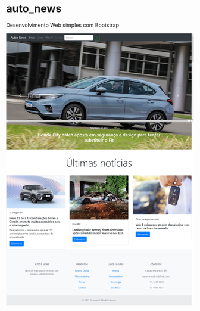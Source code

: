 # auto_news
Desenvolvimento Web simples com Bootstrap
<div align="center"><img src="https://github.com/mariaeqp/auto_news/blob/main/Auto's%20News_page-0001.jpg">

